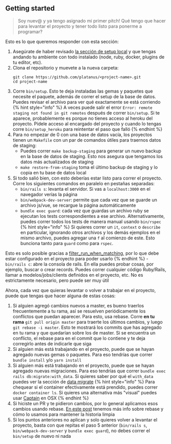 ## Getting started

> Soy nuev@ y ya tengo asignado mi primer pitch! Qué tengo que hacer para levantar el proyecto y tener todo listo para ponerme a programar?

Esto es lo que queremos responder con esta sección:

1. Asegúrate de haber revisado [la sección de setup local](../local/README.md) y que tengas andando tu ambiente con todo instalado (node, ruby, docker, plugins de tu editor, etc).
1. Clona el repositorio y muevete a la nueva carpeta:
    ```
    git clone https://github.com/platanus/<project-name>.git
    cd project-name
    ```
1. Corre `bin/setup`. Esto te deja instaladas las gemas y paquetes que necesite el paquete, además de correr el setup de la base de datos. Puedes revisar el archivo para ver qué exactamente se está corriendo
    {% hint style="info" %}
A veces puede salir el error `Error: remote staging not found in git remotes` después de correr `bin/setup`. Si te aparece, probablemente es porque no tienes acceso al heroku del proyecto. Pídele acceso al encargado del proyecto y cuando lo tengas corre `bin/setup_heroku` para reintentar el paso que falló
    {% endhint %}
1. Para no empezar de 0 con una base de datos vacía, los proyectos tienen un `Makefile` con un par de comandos útiles para traernos datos de staging:
    - Puedes correr `make backup-staging` para generar un nuevo backup en la base de datos de staging. Esto nos asegura que tengamos los datos más actualizados de staging
    - `make restore-from-staging` toma el último backup de staging y lo copia en tu base de datos local
1. Si todo salió bien, con esto deberías estar listo para correr el proyecto. Corre los siguientes comandos en paralelo en pestañas separadas:
    - `bin/rails s`: levanta el servidor. Si vas a `localhost:3000` en el navegador verías la página
    - `bin/webpack-dev-server`: permite que cada vez que se guarde un archivo js/vue, se recargue la página automáticamente
    - `bundle exec guard`: cada vez que guardas un archivo ruby se ejecutan los tests correspondientes a ese archivo. Alternativamente, puedes correr todos los tests de manera manual usando `bin/rspec`
        {% hint style="info" %}
Si quieres correr un `it`, `context` o `describe` en particular, ignorando otros archivos y los demás ejemplos en el mismo archivo, puedes agregar una `f` al comienzo de este. Esto bunciona tanto para `guard` como para `rspec`.

Esto es solo posible gracias a [filter_run_when_matching](https://relishapp.com/rspec/rspec-core/v/3-6/docs/filtering/filter-run-when-matching), por lo que debe estar configurado en el proyecto para poder usarlo
        {% endhint %}
    - `bin/rails c`: abre la consola de rails. En ella puedes probar cosas, por ejemplo, buscar o crear records. Puedes correr cualquier código Ruby/Rails, llamar a modelos/jobs/clients definidos en el proyecto, etc. No es estrictamente necesario, pero puede ser muy útil

Ahora, cada vez que quieras levantar o volver a trabajar en el proyecto, puede que tengas que hacer alguna de estas cosas:

1. Si alguien agregó cambios nuevos a master, es bueno traerlos frecuentemente a tu rama, así se resuelven periódicamente los conflictos que puedan aparecer. Para esto, usa rebase. Corre **en tu rama** `git pull origin master` para traerte los últimos cambios, y luego `git rebase -i master`. Esto te mostrará los commits que has agregado en tu rama y que quedarían sobre los de master. Si se encuentra un conflicto, el rebase para en el commit que lo contiene y te deja corregirlo antes de indicarle que siga
1. Si alguien más está trabajando en el proyecto, puede que se hayan agregado nuevas gemas o paquetes. Para eso tendrías que correr `bundle install` y/o `yarn install`
1. Si alguien más está trabajando en el proyecto, puede que se hayan agregado nuevas migraciones. Para eso tendrías que correr `bundle exec rails db:migrate:with_data`. Si quieres saber por qué el `with_data` puedes ver la sección de [data migrate](/stack/ruby/rails/data_migrate.md)
    {% hint style="info" %}
Para chequear si el container efectivamente está prendido, puedes correr `docker container ls`. Si quieres una alternativa más "visual" puedes usar [Captain](https://getcaptain.co/) en OSX
    {% endhint %}
1. Si hiciste un PR y te pidieron cambios, por lo general aplicamos esos cambios usando rebase. [En este post](https://plata.news/blog/manteniendo-la-historia-limpia-usando-git-rebase/) tenemos más info sobre rebase y cómo lo usamos para mantener la historia limpia
1. Si los puntos anteriores no aplican y solo quieres volver a levantar el proyecto, basta con que repitas el paso 5 anterior (`bin/rails s`, 
`bin/webpack-dev-server` y `bundle exec guard`), no debes correr el `bin/setup` de nuevo ni nada
